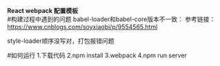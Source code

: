 **React webpack 配置模板**<br/>
#构建过程中遇到的问题
babel-loader和babel-core版本不一致：
参考链接：https://www.cnblogs.com/soyxiaobi/p/9554565.html

style-loader顺序没写对，打包报错问题


#如何运行
1.下载代码
2.npm install
3.webpack
4.npm run server
